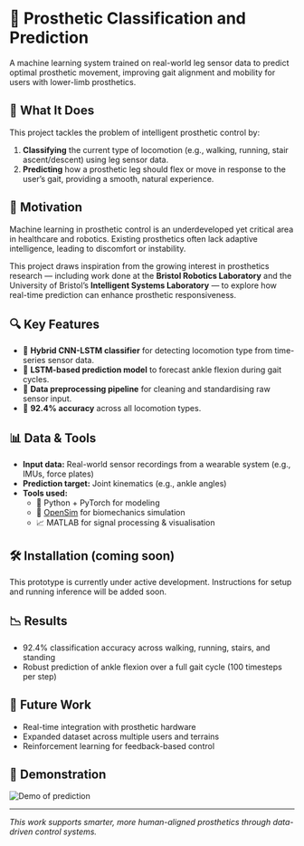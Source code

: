# 🦿 Prosthetic Classification and Prediction

A machine learning system trained on real-world leg sensor data to predict optimal prosthetic movement, improving gait alignment and mobility for users with lower-limb prosthetics.

## 🧠 What It Does

This project tackles the problem of intelligent prosthetic control by:
1. **Classifying** the current type of locomotion (e.g., walking, running, stair ascent/descent) using leg sensor data.
2. **Predicting** how a prosthetic leg should flex or move in response to the user’s gait, providing a smooth, natural experience.

## 🎯 Motivation

Machine learning in prosthetic control is an underdeveloped yet critical area in healthcare and robotics. Existing prosthetics often lack adaptive intelligence, leading to discomfort or instability.

This project draws inspiration from the growing interest in prosthetics research — including work done at the **Bristol Robotics Laboratory** and the University of Bristol’s **Intelligent Systems Laboratory** — to explore how real-time prediction can enhance prosthetic responsiveness.

## 🔍 Key Features

- 🔢 **Hybrid CNN-LSTM classifier** for detecting locomotion type from time-series sensor data.
- 🔮 **LSTM-based prediction model** to forecast ankle flexion during gait cycles.
- 🧹 **Data preprocessing pipeline** for cleaning and standardising raw sensor input.
- 🧪 **92.4% accuracy** across all locomotion types.

## 📊 Data & Tools

- **Input data:** Real-world sensor recordings from a wearable system (e.g., IMUs, force plates)
- **Prediction target:** Joint kinematics (e.g., ankle angles)
- **Tools used:**
  - 🐍 Python + PyTorch for modeling
  - 🦿 [OpenSim](https://opensim.stanford.edu/) for biomechanics simulation
  - 📈 MATLAB for signal processing & visualisation

## 🛠️ Installation (coming soon)

This prototype is currently under active development. Instructions for setup and running inference will be added soon.

## 📉 Results

- 92.4% classification accuracy across walking, running, stairs, and standing
- Robust prediction of ankle flexion over a full gait cycle (100 timesteps per step)

## 🚧 Future Work

- Real-time integration with prosthetic hardware
- Expanded dataset across multiple users and terrains
- Reinforcement learning for feedback-based control

## 🦿 Demonstration
![Demo of prediction](GIF.gif)


---

*This work supports smarter, more human-aligned prosthetics through data-driven control systems.*
